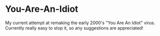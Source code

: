 # You-Are-An-Idiot
My current attempt at remaking the early 2000's "You Are An Idiot" virus. Currently really easy to stop it, so any suggestions are appreciated!
